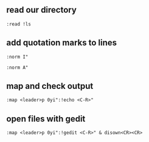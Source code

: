 ## read our directory
`:read !ls`

## add quotation marks to lines
`:norm I"`

`:norm A"`

## map and check output
`:map <leader>p 0yi":!echo <C-R>"`

## open files with gedit
`:map <leader>p 0yi":!gedit <C-R>" & disown<CR><CR>`
